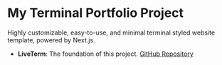 # My Terminal Portfolio Project

Highly customizable, easy-to-use, and minimal terminal styled website template, powered by Next.js.
- **LiveTerm**: The foundation of this project. [GitHub Repository](https://github.com/Cveinnt/LiveTerm)